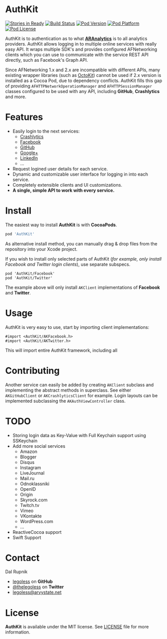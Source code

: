 AuthKit
=======

[![Stories in Ready](https://badge.waffle.io/Legoless/AuthKit.png?label=ready&title=Ready)](https://waffle.io/Legoless/AuthKit)
[![Build Status](http://img.shields.io/travis/legoless/AuthKit/master.svg?style=flat)](https://travis-ci.org/legoless/AuthKit)
[![Pod Version](http://img.shields.io/cocoapods/v/AuthKit.svg?style=flat)](http://cocoadocs.org/docsets/AuthKit/)
[![Pod Platform](http://img.shields.io/cocoapods/p/AuthKit.svg?style=flat)](http://cocoadocs.org/docsets/AuthKit/)
[![Pod License](http://img.shields.io/cocoapods/l/AuthKit.svg?style=flat)](http://opensource.org/licenses/MIT)

AuthKit is to authentication as to what [**ARAnalytics**](https://github.com/orta/ARAnalytics) is to all analytics providers. AuthKit allows logging in to multiple online services with really easy API. It wraps multiple SDK's and provides configured AFNetworking clients which you can use to communicate with the service REST API directly, such as Facebook's Graph API.

Since AFNetworking 1.x and 2.x are incompatible with different APIs, many existing wrapper libraries (such as [OctoKit](https://github.com/octokit/octokit.objc)) cannot be used if 2.x version is installed as a Cocoa Pod, due to dependency conflicts. AuthKit fills this gap of providing `AFHTTPNetworkOperationManager` and `AFHTTPSessionManager`  classes configured to be used with any API, including **GitHub**, **Crashlytics** and more.

# Features

- Easily login to the next services:
  - [Crashlytics](http://www.crashlytics.com)
  - [Facebook](https://www.facebook.com)
  - [GitHub](https://github.com)
  - [Google+](https://plus.google.com)
  - [LinkedIn](https://linkedin.com)
  - ...
- Request logined user details for each service.
- Dynamic and customizable user interface for logging in into each service.
- Completely extensible clients and UI customizations.
- **A single, simple API to work with every service.**

# Install

The easiest way to install **AuthKit** is with **CocoaPods**.

```ruby
pod 'AuthKit'
```

As alternative install method, you can manually drag & drop files from the repository into your Xcode project.

If you wish to install only selected parts of AuthKit (*for example, only install Facebook and Twitter login clients*), use separate subspecs.

```
pod 'AuthKit/Facebook'
pod 'AuthKit/Twitter'
```

The example above will only install `AKClient` implementations of **Facebook** and **Twitter**.

# Usage

AuthKit is very easy to use, start by importing client implementations:

```
#import <AuthKit/AKFacebook.h>
#import <AuthKit/AKTwitter.h>
```

This will import entire AuthKit framework, including all 

# Contributing

Another service can easily be added by creating `AKClient` subclass and implementing the abstract methods in superclass. See either `AKGitHubClient` or `AKCrashlyticsClient` for example. Login layouts can be implemented subclassing the `AKAuthViewController` class.

# TODO

- Storing login data as Key-Value with Full Keychain support using SSKeychain
- Add more social services
  - Amazon
  - Blogger
  - Disqus
  - Instagram
  - LiveJournal
  - Mail.ru
  - Odnoklassniki
  - OpenID
  - Origin
  - Skyrock.com
  - Twitch.tv
  - Vimeo
  - VKontakte
  - WordPress.com
  - ...
- ReactiveCocoa support
- Swift Support

Contact
======

Dal Rupnik

- [legoless](https://github.com/legoless) on **GitHub**
- [@thelegoless](https://twitter.com/thelegoless) on **Twitter**
- [legoless@arvystate.net](mailto:legoless@arvystate.net)

License
======

**AuthKit** is available under the MIT license. See [LICENSE](https://github.com/Legoless/AuthKit/blob/master/LICENSE) file for more information.
